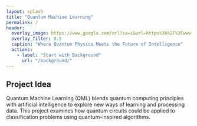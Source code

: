 ```yaml
---
layout: splash
title: "Quantum Machine Learning"
permalink: /
header:
  overlay_image: https://www.google.com/url?sa=i&url=https%3A%2F%2Fwww.bluequbit.io%2Fquantum-machine-learning&psig=AOvVaw1s2C0o-ryJQbkPLY2jouVj&ust=1753465532078000&source=images&cd=vfe&opi=89978449&ved=0CBYQjRxqFwoTCJihrKiG1o4DFQAAAAAdAAAAABAE
  overlay_filter: 0.5
  caption: "Where Quantum Physics Meets the Future of Intelligence"
  actions:
    - label: "Start with Background"
      url: "/background/"
---
```


## Project Idea
Quantum Machine Learning (QML) blends quantum computing principles with artificial intelligence to explore new ways of learning and processing data. This project examines how quantum circuits could be applied to classification problems using quantum-inspired algorithms.

